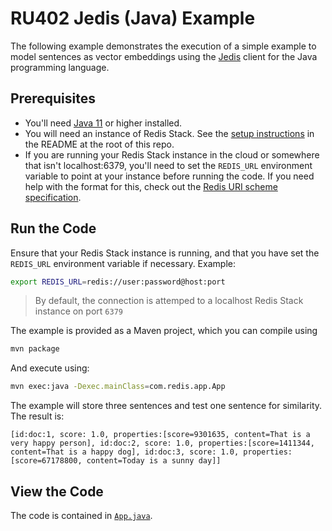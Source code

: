 # RU402 Jedis (Java) Example

The following example demonstrates the execution of a simple example to model sentences as vector embeddings using the [Jedis](https://github.com/redis/jedis) client for the Java programming language.

## Prerequisites

* You'll need [Java 11](https://sdkman.io/sdks) or higher installed.
* You will need an instance of Redis Stack.  See the [setup instructions](/README.md) in the README at the root of this repo.
* If you are running your Redis Stack instance in the cloud or somewhere that isn't localhost:6379, you'll need to set the `REDIS_URL` environment variable to point at your instance before running the code.  If you need help with the format for this, check out the [Redis URI scheme specification](https://www.iana.org/assignments/uri-schemes/prov/redis).

## Run the Code

Ensure that your Redis Stack instance is running, and that you have set the `REDIS_URL` environment variable if necessary.  Example:

```bash
export REDIS_URL=redis://user:password@host:port
```

> By default, the connection is attemped to a localhost Redis Stack instance on port `6379`

The example is provided as a Maven project, which you can compile using

```bash
mvn package
```

And execute using:

```bash
mvn exec:java -Dexec.mainClass=com.redis.app.App
```

The example will store three sentences and test one sentence for similarity. The result is:

```text
[id:doc:1, score: 1.0, properties:[score=9301635, content=That is a very happy person], id:doc:2, score: 1.0, properties:[score=1411344, content=That is a happy dog], id:doc:3, score: 1.0, properties:[score=67178800, content=Today is a sunny day]]
```

## View the Code

The code is contained in [`App.java`](./my-app/src/main/java/com/redis/app/App.java).
